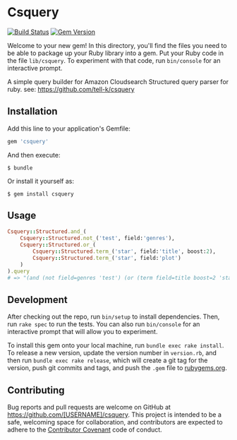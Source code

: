 # Csquery

[![Build Status](https://travis-ci.org/marcy/csquery.svg?branch=master)](https://travis-ci.org/marcy/csquery)
[![Gem Version](https://badge.fury.io/rb/csquery.svg)](https://badge.fury.io/rb/csquery)

Welcome to your new gem! In this directory, you'll find the files you need to be able to package up your Ruby library into a gem. Put your Ruby code in the file `lib/csquery`. To experiment with that code, run `bin/console` for an interactive prompt.

A simple query builder for Amazon Cloudsearch Structured query parser for ruby.
see: https://github.com/tell-k/csquery

## Installation

Add this line to your application's Gemfile:

```ruby
gem 'csquery'
```

And then execute:

    $ bundle

Or install it yourself as:

    $ gem install csquery

## Usage

```ruby
Csquery::Structured.and_(
    Csquery::Structured.not_('test', field:'genres'),
    Csquery::Structured.or_(
        Csquery::Structured.term_('star', field:'title', boost:2),
        Csquery::Structured.term_('star', field:'plot')
    )
).query
# => "(and (not field=genres 'test') (or (term field=title boost=2 'star') (term field=plot 'star')))"
```

## Development

After checking out the repo, run `bin/setup` to install dependencies. Then, run `rake spec` to run the tests. You can also run `bin/console` for an interactive prompt that will allow you to experiment.

To install this gem onto your local machine, run `bundle exec rake install`. To release a new version, update the version number in `version.rb`, and then run `bundle exec rake release`, which will create a git tag for the version, push git commits and tags, and push the `.gem` file to [rubygems.org](https://rubygems.org).

## Contributing

Bug reports and pull requests are welcome on GitHub at https://github.com/[USERNAME]/csquery. This project is intended to be a safe, welcoming space for collaboration, and contributors are expected to adhere to the [Contributor Covenant](http://contributor-covenant.org) code of conduct.
